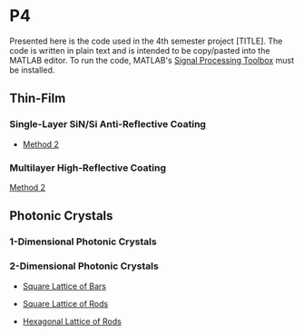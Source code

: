 # P4
Presented here is the code used in the 4th semester project [TITLE]. The code is written in plain text and is intended to be copy/pasted into the MATLAB editor. To run the code, MATLAB's [Signal Processing Toolbox](https://se.mathworks.com/products/signal.html) must be installed.
## Thin-Film
### Single-Layer SiN/Si Anti-Reflective Coating
* [Method 2](https://github.com/5-321/P4/blob/main/Thin-Film/Single-Layer/Method%202)
### Multilayer High-Reflective Coating
[Method 2]([https://github.com/5-321/P4/blob/main/Thin-Film/Single-Layer/Method%202](https://github.com/5-321/P4/blob/main/Thin-Film/Multilayer/Method%202))
## Photonic Crystals
### 1-Dimensional Photonic Crystals
### 2-Dimensional Photonic Crystals
* [Square Lattice of Bars](https://github.com/5-321/P4/blob/main/2D%20Photonic%20Crystals/Square%20Lattice%20of%20Bars)

* [Square Lattice of Rods](https://github.com/5-321/P4/blob/main/2D%20Photonic%20Crystals/Square%20Lattice%20of%20Rods)

* [Hexagonal Lattice of Rods](https://github.com/5-321/P4/blob/main/2D%20Photonic%20Crystals/Hexagonal%20Lattice%20of%20Rods)


